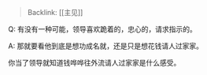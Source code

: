 > Backlink: [[主见]]

Q: 有没有一种可能，领导喜欢跪着的，忠心的，请求指示的。

A: 那就要看他到底是想功成名就，还是只是想花钱请人过家家。

你当了领导就知道钱哗哗往外流请人过家家是什么感受。
